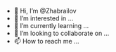 

- 👋 Hi, I’m @Zhabrailov
- 👀 I’m interested in ...
- 🌱 I’m currently learning ...
- 💞️ I’m looking to collaborate on ...
- 📫 How to reach me ...

<!---
Zhabrailov/Zhabrailov is a ✨ special ✨ repository because its `README.md` (this file) appears on your GitHub profile.
You can click the Preview link to take a look at your changes.
--->
